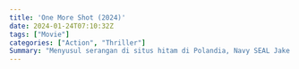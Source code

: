 ```yaml
---
title: 'One More Shot (2024)'
date: 2024-01-24T07:10:32Z
tags: ["Movie"]
categories: ["Action", "Thriller"]
Summary: "Menyusul serangan di situs hitam di Polandia, Navy SEAL Jake Harris diperintahkan untuk mengawal tersangka teroris Amin Mansur ke Washington D.C untuk diinterogasi."
---
```


<mux-player stream-type="on-demand"
src="https://kp3d-my.sharepoint.com/personal/ryoo_kp3d_onmicrosoft_com/_layouts/15/download.aspx?share=EWKIou_RxMREi3ogav5t2BEBIRaghmwOJy1lpQk8vnF_5A" prefer-playback="mse" controls>

</mux-player>


<script src="https://cdn.jsdelivr.net/npm/@mux/mux-player"></script>

 <script type="application/ld+json ">
{
"@context": "https://schema.org/",
"@type": "VideoObject",
"name": "One More Shot",
"contentUrl": "https://stream.mux.com/HeVT01O5uaOk2o0000sMDl01MdojCd6JXDqphf000201F0200cQo.m3u8",
"thumbnailUrl": "https://www.themoviedb.org/t/p/original/dnPb5aegwo7O5EYIVjlRAaXtLPf.jpg?width=314&fit_mode=preserve&time=25",
"uploadDate": "2023-11-19T13:41:12Z",
}

</script>